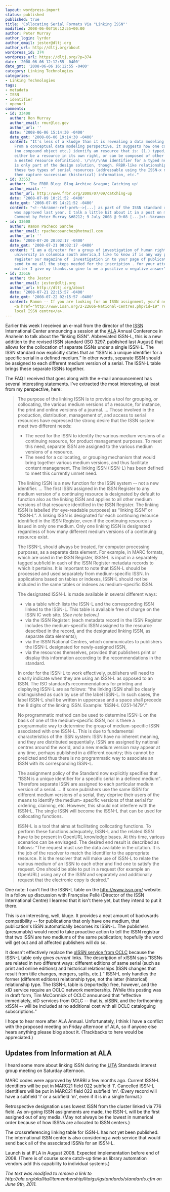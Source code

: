 ```yaml
---
layout: wordpress-import
status: published
published: true
title: 'Collocating Serial Formats Via "Linking ISSN"'
modified: 2008-06-06T16:12:55+00:00
author: Peter Murray
author_login: lyrdor
author_email: jester@dltj.org
author_url: http://dltj.org/about
wordpress_id: 374
wordpress_url: https://dltj.org/?p=374
date: '2008-06-06 12:12:55 -0400'
date_gmt: '2008-06-06 16:12:55 -0400'
category: Linking Technologies
categories:
- Linking Technologies
tags:
- metadata
- ISSN
- identifier
- openurl
comments:
- id: 33408
  author: Ron Murray
  author_email: rmur@loc.gov
  author_url: ''
  date: '2008-06-06 15:14:30 -0400'
  date_gmt: '2008-06-06 19:14:30 -0400'
  content: "It's less of a kludge than it is revealing a data modeling convention.
    From a conceptual data modeling perspective, it suggests how one could independently
    (no compound object etc.) identify an resource that is: (1.) typed, and (2) can
    either be a resource in its own right, or can be composed of other resources (i.e,
    a nested resource definition). \r\n\r\nAn identifier for a typed nested resource
    is only part of the design solution, though. FRBR-like relationships defined between
    these two types of serial resources (addressable using the ISSN-x number) could
    then capture succession (historical) information, etc."
- id: 33553
  author: 'The FRBR Blog: Blog Archive &raquo; Catching up'
  author_email: ''
  author_url: http://www.frbr.org/2008/07/09/catching-up
  date: '2008-07-09 10:21:52 -0400'
  date_gmt: '2008-07-09 14:21:52 -0400'
  content: "<!--%kramer-ref-pre%-->[...] as part of the ISSN standard revision that
    was approved last year. I talk a little bit about it in a post on my blog, DLTJ.
    Comment by Peter Murray &#8212; 9 July 2008 @ 9:08 [...]<!--%kramer-ref-post%-->"
- id: 33608
  author: Ramon Pacheco Sanche
  author_email: rpachecosanchez@hotmail.com
  author_url: ''
  date: '2008-07-20 20:02:17 -0400'
  date_gmt: '2008-07-21 00:02:17 -0400'
  content: "I am a director for a group of investigation of human rights at libre
    university in colombia south america,I like to know if is any way possible to
    register our magazine of  investigation in to your page of publication,\r\nplease
    send to me all the steps needed for the inscription . for your attention to this
    matter I give my thanks.so give to me a positive o negative answer"
- id: 33616
  author: the Jester
  author_email: jester@dltj.org
  author_url: http://dltj.org/about
  date: '2008-07-21 22:15:57 -0400'
  date_gmt: '2008-07-22 02:15:57 -0400'
  content: Ramon -- If you are looking for an ISSN assignment, you'd need to contact
    <a href="http://www.issn.org/2-22666-National-Centres.php?id=19" rel="nofollow">your
    local ISSN centre</a>.
---
```

<p>Earlier this week I received an e-mail from the director of the <acronym title="International Standard Serials Number">ISSN</acronym> International Center announcing a session at the <acronym title="American Library Association">ALA</acronym> Annual Conference in Anaheim to talk about the "linking ISSN".  Abbreviated ISSN-L, this is a new addition to the revised ISSN standard (ISO 3297, published last August) that allows for the collocation of separate ISSNs under a single ISSN-L.  The ISSN standard now explicitly states that an <q>ISSN is a unique identifier for a specific serial in a defined medium.</q>  In other words, separate ISSN should be assigned to each different medium version of a serial.  The ISSN-L table brings these separate ISSNs together.</p>
<p>The FAQ I received that goes along with the e-mail announcement has several interesting statements.  I've extracted the most interesting, at least from my perspective, here:</p>
<blockquote><p>The purpose of the linking ISSN is to provide a tool for grouping, or collocating, the various medium versions of a resource, for instance, the print and online versions of a journal. ... Those involved in the production, distribution, management of, and access to serial resources have expressed the strong desire that the ISSN system meet two different needs:  </p>
<ul type="disc">
<li>The need for the ISSN to identify the various medium versions of a continuing resource, for product management purposes. To meet this need, separate ISSN are assigned to the various medium versions of a resource.  </li>
<li>The need for a collocating, or grouping mechanism that would bring together various medium versions, and thus facilitate content management. The linking ISSN (ISSN-L) has been defined to meet this currently unmet need. </li>
</ul>
<p>The linking ISSN is a new function for the ISSN system -- not a new identifier. ... The first ISSN assigned in the ISSN Register to any medium version of a continuing resource is designated by default to function also as the linking ISSN and applies to all other medium versions of that resource identified in the ISSN Register.  The linking ISSN is labelled (for eye-readable purposes) as &ldquo;linking ISSN&rdquo; or &ldquo;ISSN-L&rdquo;.   A linking ISSN is designated for each continuing resource identified in the ISSN Register, even if the continuing resource is issued in only one medium. Only one linking ISSN is designated regardless of how many different medium versions of a continuing resource exist. </p>
<p>The ISSN-L should always be treated, for computer processing purposes, as a separate data element. For example, in MARC formats, which are used in the ISSN Register, ISSN-L is input in a separately tagged subfield in each of the ISSN Register metadata records to which it pertains. It is important to note that ISSN-L should be processed and used separately from medium-specific ISSN. In applications based on tables or indexes, ISSN-L should not be included in the same tables or indexes as medium-specific ISSN. </p>
<p>The designated ISSN-L is made available in several different ways: </p>
<ul type="disc">
<li>via a table which lists the ISSN-L and the corresponding ISSN linked to the ISSN-L. This table is available free of charge on the ISSN IC web site.  <i>[See note below.]</i></li>
<li>via the ISSN Register: (each metadata record in the ISSN Register includes the medium-specific ISSN assigned to the resource described in the record, and the designated linking ISSN, as separate data elements); </li>
<li>via the ISSN National Centres, which communicates to publishers the ISSN-L designated for newly-assigned ISSN, </li>
<li>via the resources themselves, provided that publishers print or display this information according to the recommendations in  the standard. </li>
</ul>
<p>In order for the ISSN-L to work effectively, publishers will need to clearly indicate when they are using an ISSN-L as opposed to an ISSN.  The ISO standard&rsquo;s recommendations for printing and displaying ISSN-L are as follows: <q>the linking ISSN shall be clearly distinguished as such by use of the label ISSN-L. In such cases, the label ISSN-L shall be written in uppercase and a space shall precede the 8 digits of the linking ISSN. Example: 'ISSN-L 0251-1479'.</q> </p>
<p>No programmatic method can be used to determine ISSN-L on the basis of one of the medium-specific ISSN, nor is there a programmatic way to determine the group of medium-specific ISSN associated with one ISSN-L. This is due to fundamental characteristics of the ISSN system: ISSN have no inherent meaning, and they are distributed sequentially. ISSN are assigned by national centres around the world, and a new medium version may appear at any time, perhaps published in a different country; this cannot be predicted and thus there is no programmatic way to associate an ISSN with its corresponding ISSN-L.</p>
<p>The assignment policy of the Standard now explicitly specifies that <q>ISSN is a unique identifier for a specific serial in a defined medium</q>. Therefore separate ISSN are assigned to each particular medium version of a serial. ... If some publishers use the same ISSN for different medium versions of a serial, they deprive their users of the means to identify the medium- specific versions of that serial for ordering, claiming, etc. However, this should not interfere with the ISSN-L. The single ISSN will become the ISSN-L that can be used for collocating functions. </p>
<p>ISSN-L is a tool that aims at facilitating collocating functions. To perform these functions adequately, ISSN-L and the related ISSN have to be present in OpenURL knowledge bases. At this time, various scenarios can be envisaged. The desired end result is described as follows: <q>The request must use the data available in the citation. It is the job of the resolver to match the identifier to the appropriate resource. It is the resolver that will make use of ISSN-L to relate the various medium of an ISSN to each other and find one to satisfy the request.  One should be able to put in a request (for example an OpenURL) using any of the ISSN and separately and additionally request that the electronic copy is desired.</q></p></blockquote>
<p>One note: I can't find the ISSN-L table on the <a href="http://www.issn.org/" title="ISSN International Centre homepage">http://www.issn.org/</a> website.  In a follow up discussion with Fran&ccedil;oise Pell&eacute; (Director of the ISSN International Centre) I learned that it isn't there yet, but they intend to put it there.</p>
<p>This is an interesting, well, kluge.  It provides a neat amount of backwards compatibility -- for publications that only have one medium, that publication's ISSN automatically becomes its ISSN-L.  The publishers (presumably) would need to take proactive action to tell the ISSN registrar that two ISSN are two mediums of the same publication; hopefully the word will get out and all affected publishers will do so.  </p>
<p>It doesn't effectively replace the <a href="http://xissn.worldcat.org/xissnadmin/index.htm" title="WorldCat Web service: xISSN [OCLC - WorldCat Affiliate tools]: Home">xISSN service from OCLC</a> because the ISSN-L table only gives <em>current</em> links.  The description of xISSN says <q>ISSNs are related in two different ways: different editions of same serial (such as print and online editions) and historical relationships (ISSN changes that result from title changes, mergers, splits, etc.).</q>  ISSN-L only handles the former (different editions) relationship type, not the latter (historical) relationship type.  The ISSN-L table is (reportedly) free, however, and the xID service require an OCLC network membership.  (While this posting was in draft form, Tim McCormick of OCLC announced that <q>effective immediately, xID services from OCLC -- that is, xISBN, and the forthcoming xISSN -- will be included at no additional cost with all OCLC cataloguing subscriptions.</q></p>
<p>I hope to hear more after ALA Annual.  Unfortunately, I think I have a conflict with the proposed meeting on Friday afternoon of ALA, so if anyone else hears anything please blog about it.  (Trackbacks to here would be appreciated.)</p>
<h2>Updates from Information at ALA</h2>
<p>I heard some more about linking ISSN during the <span class="removed_link" title="http://ala.org/ala/lita/litamembership/litaigs/igstandards/standards.cfm"><acronym title="Library and Information Technology Association">LITA</acronym> Standards interest group</span> meeting on Saturday afternoon.</p>
<p>MARC codes were approved by MARBI a few months ago.  Current ISSN-L identifiers will be put in MARC21 field 022 subfield 'l'.  Cancelled ISSN-L identifiers will be put in MARC21 field 022 subfield 'm'.  (Every record will have a subfield 'l' or a subfield 'm', even if it is in a single format.)</p>
<p>Retrospective designation uses lowest ISSN from the cluster linked via 776 field.  As on-going ISSN assignments are made, the ISSN-L will be the first assigned out of any media.  (May not always be the lowest in numerical order because of how ISSNs are allocated to ISSN centers.)</p>
<p>The crossreferencing linking table for ISSN-L has not yet been published.  The international ISSN center is also considering a web service that would send back all of the associated ISSNs for an ISSN-L.  </p>
<p>Launch is at IFLA in August 2008.  Expected implementation before end of 2008.  (There is of course some catch-up time as library automation vendors add this capability to individual systems.)
<p style="padding:0;margin:0;font-style:italic;" class="removed_link">The text was modified to remove a link to http://ala.org/ala/lita/litamembership/litaigs/igstandards/standards.cfm on June 9th, 2011.</p>
